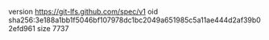 version https://git-lfs.github.com/spec/v1
oid sha256:3e188a1bb1f5046bf107978dc1bc2049a651985c5a11ae444d2af39b02efd961
size 7737
